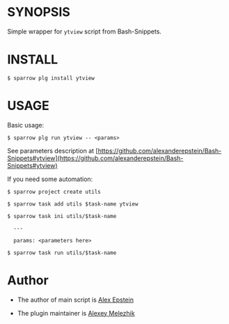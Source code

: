 # SYNOPSIS

Simple wrapper for `ytview` script from Bash-Snippets.


# INSTALL

    $ sparrow plg install ytview

# USAGE

Basic usage:

    $ sparrow plg run ytview -- <params>

See parameters description at [https://github.com/alexanderepstein/Bash-Snippets#ytview](https://github.com/alexanderepstein/Bash-Snippets#ytview)

If you need some automation:

    $ sparrow project create utils

    $ sparrow task add utils $task-name ytview

    $ sparrow task ini utils/$task-name

      ---

      params: <parameters here>

    $ sparrow task run utils/$task-name

# Author

* The author of main script is [Alex Epstein](https://github.com/alexanderepstein)

* The plugin maintainer is [Alexey Melezhik](https://github.com/melezhik/)



